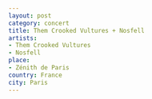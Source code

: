 ```yaml
---
layout: post
category: concert
title: Them Crooked Vultures + Nosfell
artists: 
- Them Crooked Vultures
- Nosfell
place: 
- Zénith de Paris
country: France
city: Paris
---
```



